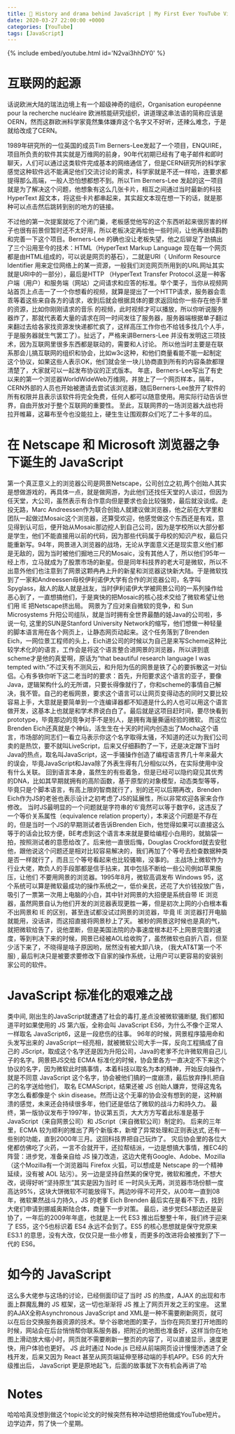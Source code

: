 ```yaml
---
title: 🫠 History and drama behind JavaScript | My First Ever YouTube Video!
date: 2020-03-27 22:00:00 +0000
categories: [YouTube]
tags: [JavaScript]
---
```


{% include embed/youtube.html id='N2vai3hhDY0' %}

# 互联网的起源

话说欧洲大陆的瑞法边境上有一个超级神奇的组织，Organisation européenne pour la recherche nucléaire 欧洲核能研究组织，讲道理这串法语的简称应该是OERN，然而这群欧洲科学家竟然集体嫌弃这个名字又不好听，还辣么难念，于是就给改成了CERN。

1989年研究所的一位英国的成员Tim Berners-Lee发起了一个项目，ENQUIRE，项目所负责的软件其实就是万维网的前身，90年代初期已经有了电子邮件和即时聊天，人们可以通过这类软件完成基本的网络通信了，但是CERN研究所的科学家感觉这种软件远不能满足他们交流讨论的需求，科学家就是不还一样哈，连要求都提得那么高端，一般人恐怕想都想不到。所以Tim Berners-Lee 发起的这一项目就是为了解决这个问题，他想象有这么几张卡片，相互之间通过当时最新的科技 HyperText 超文本，将这些卡片都串起来，其实超文本现在想一下的话，就是那种可以点击然后跳转到别的地方的链接。

不过他的第一次提案就吃了个闭门羹，老板感觉他写的这个东西听起来很厉害的样子也很有前景但暂时还不太好用，所以老板决定再给他一些时间，让他再继续斟酌和完善一下这个项目。Berners-Lee 的确也没让老板失望，他之后铆足了劲搞出了三个沿用至今的技术：HTML（HyperText Markup Language 现在每一个网页都是由HTML组成的，可以说是网页的基石），二就是URI（ Uniform Resource Identifier 用来定位网络上的某一资源，一般我们浏览网页所用到的URL网址其实就是URI中的一部分），最后是HTTP （HyperText Transfer Protocol.这是一种客户端（用户）和服务端（网站）之间请求和应答的标准。举个栗子，当你从视频网站首页上点击一了一个你想看的视频，就算是提出了一个HTTP请求，服务器会乖乖等着这些来自各方的请求，收到后就会根据具体的要求返回给你一些存在他手里的资源，比如你刚刚请求的音乐 的视频，此时视频才可以播放，所以你听说服务器炸了，那就代表着大量的请求在同一时间发往了服务器，服务器端根据单子翻过来翻过去给各家找资源发快递都忙疯了，这样高压工作你也不给钱多找几个人手，于是服务器就生气罢工了）。扯远了，严格来讲Berners-Lee 并没有发明这三项技术，因为互联网里很多东西都是联动的，需要和人讨论。
所以他当时主要是在联系那会儿搞互联网的组织和协会，比如w3c这种，和他们商量看能不能一起制定这个协议，如果这些人表示OK，他们就会坐一块儿协商直到所有的内容条款都理清楚了，大家就可以一起发布协议的正式版本。 
年底，Berners-Lee写出了有史以来的第一个浏览器WorldWideWeb万维网，并放上了一个网页样本，隔年，CERN外部的人员也开始被邀请去尝试该浏览器，随后Berners-Lee放开了软件的所有权限并且表示该软件将完全免费，任何人都可以随意使用。用实际行动告诉世界，自由开放对于整个互联网的重要性。
至此，互联网界的一场浏览器大战也将拉开帷幕，这幕布至今也没能拉上，硬生生让围观群众们吃了二十多年的瓜。

# 在 Netscape 和 Microsoft 浏览器之争下诞生的 JavaScript

第一个真正意义上的浏览器公司是网景Netscape，公司创立之初,两个创始人其实是想做游戏的，再具体一点，就是做网游，为此他们还找任天堂的人谈过，但因为任天堂，大公司，虽然表示有合作意向但是要求也会比较强势，最后就没谈成。走投无路，Marc Andreessen作为联合创始人就建议做浏览器，他之前在大学里和团队一起做过Mosaic这个浏览器，还算受欢迎，他感觉做这个东西还是有戏，意见得到认可后，便开始从Mosaic那边挖人到自己公司，因为是学校所以大部分都是学生，他们不能直接用以前的代码，因为那些代码属于母校的知识产权，最后只能重新写。94年，网景进入浏览器的战场，无论从字面意义还是现实意义他们都是无敌的，因为当时被他们掘地三尺的Mosaic，没有其他人了，所以他们95年一经上市，立马就成为了股票市场的新星。但是同年科技界的老大可是微软，所以不出意外他们也注意到了网景这颗冉冉上升的新星和浏览器这快新大陆。于是微软找到了一家和Andreessen母校伊利诺伊大学有合作的浏览器公司，名字叫Spyglass，敌人的敌人就是战友，当时伊利诺伊大学被网景公司的一系列操作给恶心到了，一直想搞他们，于是爽快的把Mosaic的核心技术交给了微软希望让他们用 IE 把Netscape挤出局。
网景为了应对来自微软的竞争，和 Sun Microsystems 升阳公司组队，就是当时拥有全世界最酷的娃Java的公司啦，多说一句, 这里的SUN是Stanford  University  Network的缩写，他们想做一种轻量的脚本语言用在各个网页上，让静态网页动起来。这个任务落到了Brenden Eich，一网位景工程师的头上，Eich进公司的时候以为自己是来写Scheme这种比较学术化的的语言，工作会是将这个语言整合进网景的浏览器，所以讲到底scheme才是他的真爱啊，原话为“that beautiful research language I was tempted with.”不过天有不测风云，和升阳为伍的网景是铁了心的要拆散这一对仙侣。心有多铁你听下这二老当时的要求：首先，升阳要求这个语言的亚子，要像Java，逻辑架构什么的无所谓，只要长得像就行了，你和scheme的事情自己解决，我不管。自己的老板网景，要求这个语言可以让网页变得动态的同时又要比较容易上手，大意就是要简单到一个连编译器都不知道是什么的人也可以用这个语言做开发，这基本上也就是和学术界说白白了。最后就是这项目赶时间，要尽快看到prototype，毕竟那边的竞争对手不是别人，是拥有海量撕逼经验的微软。
而这位Brenden Eich还真就是个神仙，活生生在十天的时间内创造出了Mocha这个语言，市场部的同志们一看立马表示你这个名字取得太骚，不知道的还以为我们公司卖的是热饮，要不就叫LiveScript，后来又仔细斟酌了一下，还是决定蹭下当时Java的热点，取名叫JavaScript，这一手骚操作创造了编程语言界几十年来最大的误会，毕竟JavaScript和Java除了外表生得有几分相似以外，在实际使用中没有什么关联。
回到语言本身，虽然生的有些着急，但是已经可以隐约窥见其优秀的DNA，比如其早期就拥有的高阶函数，基于原型的对象模型，动态类型等等，毕竟只是个脚本语言，有高上限的智商就行了，别的还可以后期再改，Brenden Eich作为JS的老爸也表示设计之初考虑了JS的延展性，所以非常欢迎各家来合作修改。
当时JS最明显的一个问题就是字符串的‘6’竟然可以等于数字6，这违反了一个等价关系属性（equivalence relation property），本来这个问题是不存在的，但是当时一个JS的早期测试者告诉Brenden Eich，他觉得如果可以直接这么等于的话会比较方便，BE考虑到这个语言本来就是要给编程小白用的，就脑袋一拍，按照测试者的意愿给改了。后来他一直很后悔，Douglas Crockford就去安慰他，跟他说这个问题还是相对比较容易解决的，我们再加了个等号去检查数据种类是否一样就行了，而且三个等号看起来也比较骚嘛，没事的。
主战场上微软作为行业大佬，欺负人的手段那都是信手拈来，其中包括不断给一些公司例如苹果施压，让他们 不要用网景的浏览器。1995年8月，微软高调发布 Windows 95，这个系统可以算是微软最成功的操作系统之一，低价亲民，还花了大价钱投放广告，吸引了一票第一次用上电脑的小白，其中针对网景的大招便是系统自带 IE 浏览器，虽然网景自认为他们开发的浏览器表现更胜一筹，但是初次上网的小白根本看不出网景和 IE 的区别，甚至连试都没试过网景的浏览器，毕竟 IE 浏览器打开电脑就能用，没话讲，而这招直接将网景秒上了天。
被秒的网景这时候也是真的气，就把微软给告了，说他垄断，但是美国法院的办事速度根本赶不上网景完蛋的速度，等到判决下来的时候，网景已经被AOL给收购了，虽然微软也自折八百，但至少活下来了，不晓得是啥子原因哟，居然没有被大卸八块， (我大AT&T第一个不服) , 最后判决只是被要求要修改下自家的操作系统，让用户可以更容易的安装别家公司的软件。

# JavaScript 标准化的艰难之战

类中间, 刚出生的JavaScript就遭遇了社会的毒打,差点没被微软骚断腿, 我们都知道平时如果使用的 JS 第六版，全称会叫 JavaScript ES6，为什么不像个正常人一样取名 JavaScript6，这是一段悲伤的往事。
96年的时候，网景程序猿用命和头发写出来的 JavaScript一经亮相，就被微软公司大手一挥，反向工程搞成了自己的 JScript，取成这个名字还是因为升阳公司，Java的老爹不允许微软用自己儿子的名字。网景把JS交给 ECMA 标准化的时候，协会里各方一直决定不下来这个协议的名字，因为微软此时搞事情，本着科技以取名为本的精神，开始反向操作，就是不同意 JavaScript 这个名字，协会被他们搞的一度崩溃，最后放弃挣扎把自己的名字送给他们， 取名 ECMAScript，结果还被 JS 创始人嫌弃，觉得这鬼名字怎么看都像是个 skin disease。然而让这个无辜的协会没有想到的是，这种崩溃的感觉，未来还会持续很多年，他们还是低估了微软的战斗力和持久力。
最终，第一版协议发布于1997年，协议第五页，大大方方写着此标准是基于 JavaScript（来自网景公司）和 JScript（来自微软公司）制定的。
后来的三年里，ECMA 较为顺利的推出了两个新版本，新增了异常处理和正则表达式,  还有一些别的功能，直到2000年三月。这回科技界把自己玩炸了。
灾后协会里的各位大佬都仿佛吃了火药，一言不合就开干，还拉帮结派，一边是想搞大事情，推EC4的阵营：进步党，准备亲自给 JS 操刀改造，这边大佬有Google、Adobe、Mozilla（这个Mozilla有一个浏览器叫 Firefox 火狐，可以想成是 Netscape 的一个精神延续，没有被 AOL 玷污）。另一边是坚持自然美的保守党，微软和雅虎，不想大改，说得好听“坚持原生”其实是因为当时 IE 一时风头无两，浏览器市场份额一度高达95%，这块大饼微软不可能放得下。两边吵得不可开交，从00年一直到08年，微软果然战斗力持久，JS 的老爹 Eich Brenden 最后实在是看不下去，找到大佬们申请到挪威奥斯陆合体，商量下一步对策。
最后，进步党ES4那边还是妥协了，一年后的2009年年底，也就是上一代 ES3 推出后整整十年，我们终于迎来了 ES5，这个5也标识着 ES4 永远不会到了。ES5 的核心思想就是保守党原来 ES3.1 的意思，没有大改，仅仅只是一些小修复，而更多的改进将会被推到了下一代的 ES6。

# 如今的 JavaScript

这么多大佬参与这场的讨论，已经侧面印证了当时 JS 的热度，AJAX 的出现和市面上群魔乱舞的 JS 框架，这一切也渐渐将 JS 推上了网页开发之王的宝座。
这里的AJAX全称Asynchronous JavaScript and XML是一种不需要刷新网页，就可以在后台交换服务器资源的技术。举个谷歌地图的栗子，当你在网页里打开地图的时候，网站会在后台悄悄帮你联系服务器，把附近的地图也准备好，这样当你在地图上滑动放大缩小时，网页就不需要刷新一整页的内容了，可以直接显示，速度更快，用户体验也更好。
 JS 此时通过 Node.js 已经从前端网页设计慢慢渗透进了全栈开发，后来又因为 React 甚至从网页端延伸至移动端的手机APP。ES6 的大升级推出后， JavaScript 更是原地起飞，后面的故事就下次有机会再讲了哈

# Notes
哈哈哈真没想到做这个topic论文的时候突然有种冲动想把他做成YouTube短片。边学边弄，剪了快一个星期。